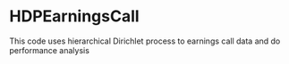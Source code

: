 # HDPEarningsCall
This code uses hierarchical Dirichlet process to earnings call data and do performance analysis
